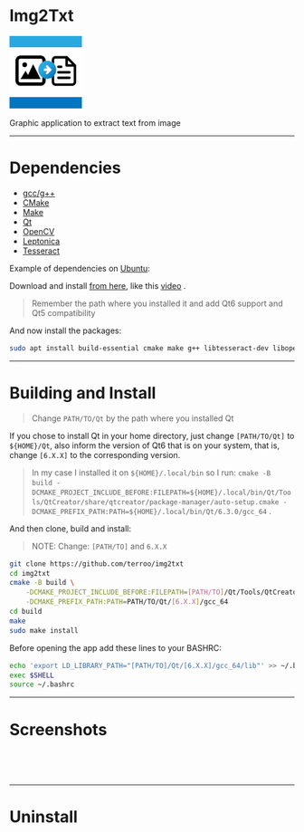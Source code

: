# Img2Txt

![Img2Txt](./resources/img/img2txt.png) 

Graphic application to extract text from image

---

# Dependencies
+ [gcc/g++](https://gcc.gnu.org/)
+ [CMake](https://cmake.org/)
+ [Make](https://www.gnu.org/software/make/)
+ [Qt](https://www.qt.io/)
+ [OpenCV](https://github.com/opencv/opencv)
+ [Leptonica](https://github.com/DanBloomberg/leptonica)
+ [Tesseract](https://github.com/tesseract-ocr/tesseract)

Example of dependencies on [Ubuntu](https://ubuntu.com/):

Download and install [from here](https://www.qt.io/download-qt-installer), like this [video](https://www.youtube.com/watch?v=2fXBeN1EUzs) .
> Remember the path where you installed it and add Qt6 support and Qt5 compatibility

And now install the packages:
```bash
sudo apt install build-essential cmake make g++ libtesseract-dev libopencv-dev
```

---

# Building and Install
> Change `PATH/TO/Qt` by the path where you installed Qt

If you chose to install Qt in your home directory, just change `[PATH/TO/Qt]` to `${HOME}/Qt`, also inform the version of Qt6 that is on your system, that is, change `[6.X.X]` to the corresponding version.
> In my case I installed it on `${HOME}/.local/bin` so I run: `cmake -B build -DCMAKE_PROJECT_INCLUDE_BEFORE:FILEPATH=${HOME}/.local/bin/Qt/Tools/QtCreator/share/qtcreator/package-manager/auto-setup.cmake -DCMAKE_PREFIX_PATH:PATH=${HOME}/.local/bin/Qt/6.3.0/gcc_64` .

And then clone, build and install:

> NOTE: Change: `[PATH/TO]` and `6.X.X` 
```bash
git clone https://github.com/terroo/img2txt
cd img2txt
cmake -B build \
    -DCMAKE_PROJECT_INCLUDE_BEFORE:FILEPATH=[PATH/TO]/Qt/Tools/QtCreator/share/qtcreator/package-manager/auto-setup.cmake \
    -DCMAKE_PREFIX_PATH:PATH=PATH/TO/Qt/[6.X.X]/gcc_64
cd build
make
sudo make install
```

Before opening the app add these lines to your BASHRC:
```bash
echo 'export LD_LIBRARY_PATH="[PATH/TO]/Qt/[6.X.X]/gcc_64/lib"' >> ~/.bashrc
exec $SHELL
source ~/.bashrc
```

---

# Screenshots

![]() 

![]() 

---

# Uninstall

